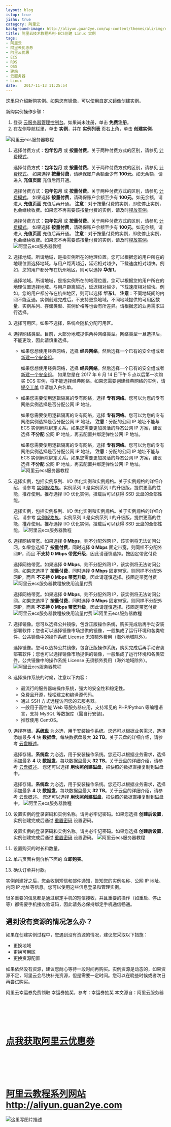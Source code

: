 ```yaml
---
layout: blog
istop: true
jishu: true
category: 阿里云
background-image: http://aliyun.guan2ye.com/wp-content/themes/ali/img/ecs20.png
title: 阿里云技术教程系列-ECS创建 Linux 实例
tags:
- 阿里云
- 阿里云优惠券
- 阿里云优惠
- ECS
- RDS
- OSS
- 建站
- 云服务器
- Linux
date:   2017-11-13 11:25:54
---
```



这里只介绍新购实例。如果您有镜像，可以[使用自定义镜像创建实例](https://s.click.taobao.com/t?e=m%3D2%26s%3DFyuM4GL0vB8cQipKwQzePCperVdZeJviEViQ0P1Vf2kguMN8XjClArhFczWfq3nNpcfgoZBkhQLzxEoJL0DKJsQtgEcfFH9gI0TZQz5jy68Rlnr1lUEaxxmIkXBqRClNTcEU%2BDykfuSM%2BhtH71aX6oH%2BnZs1ngPHjUFEF%2F7iXeZbmmsujxxDvKtl1cg%2FpmpUSE7fXizY2RRwoNkfA7jgp0Wbo0ZyKcLixiXvDf8DaRs%3D)。

新购实例操作步骤：

1. 登录 [云服务器管理控制台](https://s.click.taobao.com/t?e=m%3D2%26s%3DjXpO%2FAcRADocQipKwQzePCperVdZeJviEViQ0P1Vf2kguMN8XjClArhFczWfq3nNSEph6ojmNrbzxEoJL0DKJsQtgEcfFH9gI0TZQz5jy68Rlnr1lUEaxxmIkXBqRClNTcEU%2BDykfuSM%2BhtH71aX6pKoxV%2F%2BFqBvjGrcRnYVzl8hPPiXAu%2FZX5yXnjzd%2B0FjQGa%2BgvgozP0KaG3sZf8f2Q%3D%3D)。如果尚未注册，单击 **免费注册**。
2. 在左侧导航栏里，单击 **实例**，并在 **实例列表** 页右上角，单击 **创建实例**。

![阿里云ecs服务器教程](http://aliyun.guan2ye.com/wp-content/themes/ali/img/ecs20.png)

1. 选择付费方式：**包年包月** 或 **按量付费**。关于两种付费方式的区别，请参见 [计费模式](https://s.click.taobao.com/t?e=m%3D2%26s%3D%2BbqlI9I20NwcQipKwQzePCperVdZeJviEViQ0P1Vf2kguMN8XjClArhFczWfq3nN5J665KxWBvTzxEoJL0DKJsQtgEcfFH9gI0TZQz5jy68Rlnr1lUEaxxmIkXBqRClNTcEU%2BDykfuSM%2BhtH71aX6oH%2BnZs1ngPHjUFEF%2F7iXeZbmmsujxxDvKtl1cg%2FpmpUSE7fXizY2RT8Y3nDrh4kMkWbo0ZyKcLixiXvDf8DaRs%3D)。

   选择付费方式：**包年包月** 或 **按量付费**。关于两种付费方式的区别，请参见 [计费模式](https://s.click.taobao.com/t?e=m%3D2%26s%3D%2BbqlI9I20NwcQipKwQzePCperVdZeJviEViQ0P1Vf2kguMN8XjClArhFczWfq3nN5J665KxWBvTzxEoJL0DKJsQtgEcfFH9gI0TZQz5jy68Rlnr1lUEaxxmIkXBqRClNTcEU%2BDykfuSM%2BhtH71aX6oH%2BnZs1ngPHjUFEF%2F7iXeZbmmsujxxDvKtl1cg%2FpmpUSE7fXizY2RT8Y3nDrh4kMkWbo0ZyKcLixiXvDf8DaRs%3D)。
   如果选择 **按量付费**，请确保账户余额至少有 **100元**。如无余额，请进入 **充值页面** 充值后再开通。

   选择付费方式：**包年包月** 或 **按量付费**。关于两种付费方式的区别，请参见 [计费模式](https://s.click.taobao.com/t?e=m%3D2%26s%3D%2BbqlI9I20NwcQipKwQzePCperVdZeJviEViQ0P1Vf2kguMN8XjClArhFczWfq3nN5J665KxWBvTzxEoJL0DKJsQtgEcfFH9gI0TZQz5jy68Rlnr1lUEaxxmIkXBqRClNTcEU%2BDykfuSM%2BhtH71aX6oH%2BnZs1ngPHjUFEF%2F7iXeZbmmsujxxDvKtl1cg%2FpmpUSE7fXizY2RT8Y3nDrh4kMkWbo0ZyKcLixiXvDf8DaRs%3D)。
   如果选择 **按量付费**，请确保账户余额至少有 **100元**。如无余额，请进入 **充值页面** 充值后再开通。
   **注意**：对于按量付费的实例，即使停止实例，也会继续收费。如果您不再需要该按量付费的实例，请及时[释放实例](https://s.click.taobao.com/t?e=m%3D2%26s%3DUo1jF4TUXTocQipKwQzePCperVdZeJviEViQ0P1Vf2kguMN8XjClArhFczWfq3nNE6jM5AOsxKnzxEoJL0DKJsQtgEcfFH9gI0TZQz5jy68Rlnr1lUEaxxmIkXBqRClNTcEU%2BDykfuSM%2BhtH71aX6oH%2BnZs1ngPHjUFEF%2F7iXeZbmmsujxxDvKtl1cg%2FpmpUSE7fXizY2RSbG37sG1UViEWbo0ZyKcLixiXvDf8DaRs%3D)。

   选择付费方式：**包年包月** 或 **按量付费**。关于两种付费方式的区别，请参见 [计费模式](https://s.click.taobao.com/t?e=m%3D2%26s%3D%2BbqlI9I20NwcQipKwQzePCperVdZeJviEViQ0P1Vf2kguMN8XjClArhFczWfq3nN5J665KxWBvTzxEoJL0DKJsQtgEcfFH9gI0TZQz5jy68Rlnr1lUEaxxmIkXBqRClNTcEU%2BDykfuSM%2BhtH71aX6oH%2BnZs1ngPHjUFEF%2F7iXeZbmmsujxxDvKtl1cg%2FpmpUSE7fXizY2RT8Y3nDrh4kMkWbo0ZyKcLixiXvDf8DaRs%3D)。
   如果选择 **按量付费**，请确保账户余额至少有 **100元**。如无余额，请进入 **充值页面** 充值后再开通。
   **注意**：对于按量付费的实例，即使停止实例，也会继续收费。如果您不再需要该按量付费的实例，请及时[释放实例](https://s.click.taobao.com/t?e=m%3D2%26s%3DUo1jF4TUXTocQipKwQzePCperVdZeJviEViQ0P1Vf2kguMN8XjClArhFczWfq3nNE6jM5AOsxKnzxEoJL0DKJsQtgEcfFH9gI0TZQz5jy68Rlnr1lUEaxxmIkXBqRClNTcEU%2BDykfuSM%2BhtH71aX6oH%2BnZs1ngPHjUFEF%2F7iXeZbmmsujxxDvKtl1cg%2FpmpUSE7fXizY2RSbG37sG1UViEWbo0ZyKcLixiXvDf8DaRs%3D)。
   ![阿里云ecs服务器教程](http://aliyun.guan2ye.com/wp-content/themes/ali/img/ecs21.png)

2. 选择地域。所谓地域，是指实例所在的地理位置。您可以根据您的用户所在的地理位置选择地域。与用户距离越近，延迟相对越少，下载速度相对越快。例如，您的用户都分布在杭州地区，则可以选择 **华东1**。

   选择地域。所谓地域，是指实例所在的地理位置。您可以根据您的用户所在的地理位置选择地域。与用户距离越近，延迟相对越少，下载速度相对越快。例如，您的用户都分布在杭州地区，则可以选择 **华东1**。
   **注意**：不同地域间的内网不能互通。实例创建完成后，不支持更换地域。不同地域提供的可用区数量、实例系列、存储类型、实例价格等也会有所差异。请根据您的业务需求进行选择。

3. 选择可用区。如果不选择，系统会随机分配可用区。

4. 选择网络类型。目前，大部分地域提供两种网络类型。网络类型一旦选择后，不能更改，因此请慎重选择。

   - 如果您想使用经典网络，选择 **经典网络**。然后选择一个已有的安全组或者 [新建一个安全组](https://s.click.taobao.com/t?e=m%3D2%26s%3DK7ekPysOdIQcQipKwQzePCperVdZeJviEViQ0P1Vf2kguMN8XjClArhFczWfq3nN4CZyur93miXzxEoJL0DKJsQtgEcfFH9gI0TZQz5jy68Rlnr1lUEaxxmIkXBqRClNTcEU%2BDykfuSM%2BhtH71aX6oH%2BnZs1ngPHjUFEF%2F7iXeZbmmsujxxDvKtl1cg%2FpmpUSE7fXizY2RQiOHjz1bDi3UWbo0ZyKcLixiXvDf8DaRs%3D)。

     如果您想使用经典网络，选择 **经典网络**。然后选择一个已有的安全组或者 [新建一个安全组](https://s.click.taobao.com/t?e=m%3D2%26s%3DK7ekPysOdIQcQipKwQzePCperVdZeJviEViQ0P1Vf2kguMN8XjClArhFczWfq3nN4CZyur93miXzxEoJL0DKJsQtgEcfFH9gI0TZQz5jy68Rlnr1lUEaxxmIkXBqRClNTcEU%2BDykfuSM%2BhtH71aX6oH%2BnZs1ngPHjUFEF%2F7iXeZbmmsujxxDvKtl1cg%2FpmpUSE7fXizY2RQiOHjz1bDi3UWbo0ZyKcLixiXvDf8DaRs%3D)。
     如果您是在 2017 年 6 月 14 日下午 5 点以后第一次购买 ECS 实例，将不能选择经典网络。如果您需要创建经典网络的实例，请 [提交工单](https://s.click.taobao.com/t?e=m%3D2%26s%3DmNRrknFxqMAcQipKwQzePCperVdZeJviEViQ0P1Vf2kguMN8XjClArhFczWfq3nNVmg8SORgY9HzxEoJL0DKJsQtgEcfFH9gI0TZQz5jy68Rlnr1lUEaxxmIkXBqRClNTcEU%2BDykfuSM%2BhtH71aX6qlz7cUN8vwGx1Exq2zAMqLxDGjI2SWwXCE8%2BJcC79lfiOyZT8%2BFrFyT4hvDTS1XbA1i8llH%2FNmL0%2FCX50xSBEmiZ%2BQMlGz6FQ%3D%3D) 申请加入白名单。

   - 如果您需要使用逻辑隔离的专有网络，选择 **专有网络**。您可以为您的专有网络实例选择是否分配公网 IP 地址。

     如果您需要使用逻辑隔离的专有网络，选择 **专有网络**。您可以为您的专有网络实例选择是否分配公网 IP 地址。
     **注意**：分配的公网 IP 地址不能与 ECS 实例解除绑定关系。如果您需要更加灵活的静态公网 IP 方案，建议选择 **不分配** 公网 IP 地址，再去配置并绑定弹性公网 IP 地址。

     如果您需要使用逻辑隔离的专有网络，选择 **专有网络**。您可以为您的专有网络实例选择是否分配公网 IP 地址。
     **注意**：分配的公网 IP 地址不能与 ECS 实例解除绑定关系。如果您需要更加灵活的静态公网 IP 方案，建议选择 **不分配** 公网 IP 地址，再去配置并绑定弹性公网 IP 地址。
     ![阿里云ecs服务器教程](http://aliyun.guan2ye.com/wp-content/themes/ali/img/ecs22.png)

5. 选择实例，包括实例系列、I/O 优化实例和实例规格。关于实例规格的详细介绍，请参考 [实例规格族](https://s.click.taobao.com/t?e=m%3D2%26s%3DhC3LISKQUIgcQipKwQzePCperVdZeJviEViQ0P1Vf2kguMN8XjClArhFczWfq3nN%2Fe3tMw9KGgfzxEoJL0DKJsQtgEcfFH9gI0TZQz5jy68Rlnr1lUEaxxmIkXBqRClNTcEU%2BDykfuSM%2BhtH71aX6oH%2BnZs1ngPHjUFEF%2F7iXeZbmmsujxxDvKtl1cg%2FpmpUSE7fXizY2RTFARQYtY4tdEWbo0ZyKcLixiXvDf8DaRs%3D)。实例系列 II 是实例系列 I 的升级版，提供更高的性能，推荐使用。推荐选择 I/O 优化实例，挂载后可以获得 SSD 云盘的全部性能。

   选择实例，包括实例系列、I/O 优化实例和实例规格。关于实例规格的详细介绍，请参考 [实例规格族](https://s.click.taobao.com/t?e=m%3D2%26s%3DhC3LISKQUIgcQipKwQzePCperVdZeJviEViQ0P1Vf2kguMN8XjClArhFczWfq3nN%2Fe3tMw9KGgfzxEoJL0DKJsQtgEcfFH9gI0TZQz5jy68Rlnr1lUEaxxmIkXBqRClNTcEU%2BDykfuSM%2BhtH71aX6oH%2BnZs1ngPHjUFEF%2F7iXeZbmmsujxxDvKtl1cg%2FpmpUSE7fXizY2RTFARQYtY4tdEWbo0ZyKcLixiXvDf8DaRs%3D)。实例系列 II 是实例系列 I 的升级版，提供更高的性能，推荐使用。推荐选择 I/O 优化实例，挂载后可以获得 SSD 云盘的全部性能。
   ![阿里云ecs服务器教程](http://aliyun.guan2ye.com/wp-content/themes/ali/img/ecs23.png)

6. 选择网络带宽。如果选择 **0 Mbps**，则不分配外网 IP，该实例将无法访问公网。如果您选择了 **按量付费**，同时选择 **0 Mbps** 固定带宽，则同样不分配外网IP，而且 **不支持 0 Mbps 带宽升级**，因此请谨慎选择。按固定带宽付费

   选择网络带宽。如果选择 **0 Mbps**，则不分配外网 IP，该实例将无法访问公网。如果您选择了 **按量付费**，同时选择 **0 Mbps** 固定带宽，则同样不分配外网IP，而且 **不支持 0 Mbps 带宽升级**，因此请谨慎选择。按固定带宽付费
   ![阿里云ecs服务器教程](http://aliyun.guan2ye.com/wp-content/themes/ali/img/ecs24.png)按使用流量付费

   选择网络带宽。如果选择 **0 Mbps**，则不分配外网 IP，该实例将无法访问公网。如果您选择了 **按量付费**，同时选择 **0 Mbps** 固定带宽，则同样不分配外网IP，而且 **不支持 0 Mbps 带宽升级**，因此请谨慎选择。按固定带宽付费
   ![阿里云ecs服务器教程](http://aliyun.guan2ye.com/wp-content/themes/ali/img/ecs24.png)按使用流量付费
   ![阿里云ecs服务器教程](http://aliyun.guan2ye.com/wp-content/themes/ali/img/ecs25.png)

7. 选择镜像。您可以选择公共镜像，包含正版操作系统，购买完成后再手动安装部署软件；您也可以选择镜像市场提供的镜像，一般集成了运行环境和各类软件。公共镜像中的操作系统 License 无须额外费用（海外地域除外）。

   选择镜像。您可以选择公共镜像，包含正版操作系统，购买完成后再手动安装部署软件；您也可以选择镜像市场提供的镜像，一般集成了运行环境和各类软件。公共镜像中的操作系统 License 无须额外费用（海外地域除外）。
   ![阿里云ecs服务器教程](http://aliyun.guan2ye.com/wp-content/themes/ali/img/ecs26.png)

8. 选择操作系统的时候，注意以下内容：

   - 最流行的服务器端操作系统，强大的安全性和稳定性。
   - 免费且开源，轻松建立和编译源代码。
   - 通过 SSH 方式远程访问您的云服务器。
   - 一般用于高性能 Web 等服务器应用，支持常见的 PHP/Python 等编程语言，支持 MySQL 等数据库（需自行安装)。
   - 推荐使用 CentOS。

9. 选择存储。**系统盘** 为必选，用于安装操作系统。您还可以根据业务需求，选择添加最多 **4** 块 **数据盘**，每块数据盘最大 **32 TB**。关于云盘的详细介绍，请参考 [云盘概述](https://s.click.taobao.com/t?e=m%3D2%26s%3D7FTg5qJ2n2QcQipKwQzePCperVdZeJviEViQ0P1Vf2kguMN8XjClArhFczWfq3nNHHfTsOG6BL7zxEoJL0DKJsQtgEcfFH9gI0TZQz5jy68Rlnr1lUEaxxmIkXBqRClNTcEU%2BDykfuSM%2BhtH71aX6oH%2BnZs1ngPHjUFEF%2F7iXeZbmmsujxxDvKtl1cg%2FpmpUSE7fXizY2RT45R5YHpQP5EWbo0ZyKcLixiXvDf8DaRs%3D)。

   选择存储。**系统盘** 为必选，用于安装操作系统。您还可以根据业务需求，选择添加最多 **4** 块 **数据盘**，每块数据盘最大 **32 TB**。关于云盘的详细介绍，请参考 [云盘概述](https://s.click.taobao.com/t?e=m%3D2%26s%3D7FTg5qJ2n2QcQipKwQzePCperVdZeJviEViQ0P1Vf2kguMN8XjClArhFczWfq3nNHHfTsOG6BL7zxEoJL0DKJsQtgEcfFH9gI0TZQz5jy68Rlnr1lUEaxxmIkXBqRClNTcEU%2BDykfuSM%2BhtH71aX6oH%2BnZs1ngPHjUFEF%2F7iXeZbmmsujxxDvKtl1cg%2FpmpUSE7fXizY2RT45R5YHpQP5EWbo0ZyKcLixiXvDf8DaRs%3D)。
   您还可以选择 **用快照创建磁盘**，把快照的数据直接复制到磁盘中。

   选择存储。**系统盘** 为必选，用于安装操作系统。您还可以根据业务需求，选择添加最多 **4** 块 **数据盘**，每块数据盘最大 **32 TB**。关于云盘的详细介绍，请参考 [云盘概述](https://s.click.taobao.com/t?e=m%3D2%26s%3D7FTg5qJ2n2QcQipKwQzePCperVdZeJviEViQ0P1Vf2kguMN8XjClArhFczWfq3nNHHfTsOG6BL7zxEoJL0DKJsQtgEcfFH9gI0TZQz5jy68Rlnr1lUEaxxmIkXBqRClNTcEU%2BDykfuSM%2BhtH71aX6oH%2BnZs1ngPHjUFEF%2F7iXeZbmmsujxxDvKtl1cg%2FpmpUSE7fXizY2RT45R5YHpQP5EWbo0ZyKcLixiXvDf8DaRs%3D)。
   您还可以选择 **用快照创建磁盘**，把快照的数据直接复制到磁盘中。
   ![阿里云ecs服务器教程](http://aliyun.guan2ye.com/wp-content/themes/ali/img/ecs27.png)

10. 设置实例的登录密码和实例名称。请务必牢记密码。如果您选择 **创建后设置**，实例创建完成后通过 [重置密码](https://s.click.taobao.com/t?e=m%3D2%26s%3DknFlwC1KA%2FUcQipKwQzePCperVdZeJviEViQ0P1Vf2kguMN8XjClArhFczWfq3nNQuGHafTLC87zxEoJL0DKJsQtgEcfFH9gI0TZQz5jy68Rlnr1lUEaxxmIkXBqRClNTcEU%2BDykfuSM%2BhtH71aX6oH%2BnZs1ngPHjUFEF%2F7iXeZbmmsujxxDvKtl1cg%2FpmpUSE7fXizY2RRbcxoEJgGrXkWbo0ZyKcLixiXvDf8DaRs%3D) 设置密码。

    设置实例的登录密码和实例名称。请务必牢记密码。如果您选择 **创建后设置**，实例创建完成后通过 [重置密码](https://s.click.taobao.com/t?e=m%3D2%26s%3DknFlwC1KA%2FUcQipKwQzePCperVdZeJviEViQ0P1Vf2kguMN8XjClArhFczWfq3nNQuGHafTLC87zxEoJL0DKJsQtgEcfFH9gI0TZQz5jy68Rlnr1lUEaxxmIkXBqRClNTcEU%2BDykfuSM%2BhtH71aX6oH%2BnZs1ngPHjUFEF%2F7iXeZbmmsujxxDvKtl1cg%2FpmpUSE7fXizY2RRbcxoEJgGrXkWbo0ZyKcLixiXvDf8DaRs%3D) 设置密码。
    ![阿里云ecs服务器教程](http://aliyun.guan2ye.com/wp-content/themes/ali/img/ecs28.png)

11. 设置购买的时长和数量。

12. 单击页面右侧价格下面的 **立即购买**。

13. 确认订单并付款。

实例创建好之后，您会收到短信和邮件通知，告知您的实例名称、公网 IP 地址、内网 IP 地址等信息。您可以使用这些信息登录和管理实例。

很多重要的信息都是通过绑定手机的短信接收，并且重要的操作（如重启、停止等）都需要手机接收验证码，因此请务必保持绑定手机通信畅通。

## 遇到没有资源的情况怎么办？

如果在创建实例过程中，您遇到没有资源的情况，建议您采取以下措施：

- 更换地域
- 更换可用区
- 更换资源配置

如果依然没有资源，建议您耐心等待一段时间再购买。实例资源是动态的，如果资源不足，阿里云会尽快补充资源，但是需要一定时间。您可以在晚些时候或者次日再尝试购买。


阿里云幸运券免费领取 幸运券抽奖，参考：幸运券抽奖
本文源自：阿里云服务器


<br>
<br>
<br>
<br>

# **[点我获取阿里云优惠券](https://promotion.aliyun.com/ntms/yunparter/invite.html?userCode=9ytvzpwr)**


<br>
<br>
<br>
<br>



# **[阿里云教程系列网站http://aliyun.guan2ye.com](http://aliyun.guan2ye.com)**


![这里写图片描述](http://img.blog.csdn.net/20171112151059203?watermark/2/text/aHR0cDovL2Jsb2cuY3Nkbi5uZXQvY2hlbmppYW5hbmRpeWk=/font/5a6L5L2T/fontsize/400/fill/I0JBQkFCMA==/dissolve/70/gravity/SouthEast)

